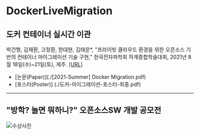 # DockerLiveMigration
## 도커 컨테이너 실시간 이관

박건형, 김재환, 고정환, 한대현, 김태운*, "프라이빗 클라우드 환경을 위한 오픈소스 기반의 컨테이너 마이그레이션 기술 구현," 한국전자파학회 하계종합학술대회, 2021년 8월 18일(수)~21일(토), 제주. [[URL]](https://2021summer.kiees.or.kr/html/)

- [논문(Paper)](./[2021-Summer] Docker Migration.pdf)
- [포스터(Poster)] (./도커-마이그레이션-포스터-최종.pdf)
----
## "방학? 놀면 뭐하니?"  오픈소스SW 개발 공모전
![수상사진](https://user-images.githubusercontent.com/83600412/150324151-86139f27-f9e5-403f-971a-fb8346b8b675.JPG)
